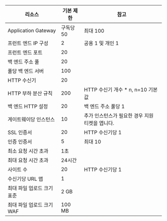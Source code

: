 | 리소스 | 기본 제한 | 참고 |
| --- | --- | --- |
| Application Gateway |구독당 50 | 최대 100 |
| 프런트 엔드 IP 구성 |2 |공용 1 및 개인 1 |
| 프런트 엔드 포트 |20 | |
| 백 엔드 주소 풀 |20 | |
| 풀당 백 엔드 서버 |100 | |
| HTTP 수신기 |20 | |
| HTTP 부하 분산 규칙 |200 |HTTP 수신기 개수 * n, n=10 기본값 |
| 백 엔드 HTTP 설정 |20 |백 엔드 주소 풀당 1 |
| 게이트웨이당 인스턴스 |10 | 추가 인스턴스가 필요한 경우 지원 티켓을 엽니다. |
| SSL 인증서 |20 |HTTP 수신기당 1 |
| 인증 인증서 |5 | 최대 10 |
| 최소 요청 시간 초과 |1초 | |
| 최대 요청 시간 초과 |24시간 | |
| 사이트 수 |20 |HTTP 수신기당 1 |
| 수신기당 URL 맵 |1 | |
| 최대 파일 업로드 크기 표준 |2 GB | |
| 최대 파일 업로드 크기 WAF |100 MB| |

